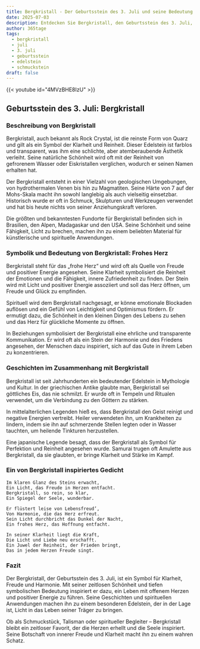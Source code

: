 ```yaml
---
title: Bergkristall - Der Geburtsstein des 3. Juli und seine Bedeutung
date: 2025-07-03
description: Entdecken Sie Bergkristall, den Geburtsstein des 3. Juli, der Frohes Herz symbolisiert. Seine Symbolik und Geschichte werden Sie inspirieren.
author: 365tage
tags:
  - bergkristall
  - juli
  - 3. juli
  - geburtsstein
  - edelstein
  - schmuckstein
draft: false
---
```


{{< youtube id="4MVzBHE8IzU" >}}

## Geburtsstein des 3. Juli: Bergkristall

### Beschreibung von Bergkristall

Bergkristall, auch bekannt als Rock Crystal, ist die reinste Form von Quarz und gilt als ein Symbol der Klarheit und Reinheit. Dieser Edelstein ist farblos und transparent, was ihm eine schlichte, aber atemberaubende Ästhetik verleiht. Seine natürliche Schönheit wird oft mit der Reinheit von gefrorenem Wasser oder Eiskristallen verglichen, wodurch er seinen Namen erhalten hat.

Der Bergkristall entsteht in einer Vielzahl von geologischen Umgebungen, von hydrothermalen Venen bis hin zu Magmatiten. Seine Härte von 7 auf der Mohs-Skala macht ihn sowohl langlebig als auch vielseitig einsetzbar. Historisch wurde er oft in Schmuck, Skulpturen und Werkzeugen verwendet und hat bis heute nichts von seiner Anziehungskraft verloren.

Die größten und bekanntesten Fundorte für Bergkristall befinden sich in Brasilien, den Alpen, Madagaskar und den USA. Seine Schönheit und seine Fähigkeit, Licht zu brechen, machen ihn zu einem beliebten Material für künstlerische und spirituelle Anwendungen.

### Symbolik und Bedeutung von Bergkristall: Frohes Herz

Bergkristall steht für das „frohe Herz“ und wird oft als Quelle von Freude und positiver Energie angesehen. Seine Klarheit symbolisiert die Reinheit der Emotionen und die Fähigkeit, innere Zufriedenheit zu finden. Der Stein wird mit Licht und positiver Energie assoziiert und soll das Herz öffnen, um Freude und Glück zu empfinden.

Spirituell wird dem Bergkristall nachgesagt, er könne emotionale Blockaden auflösen und ein Gefühl von Leichtigkeit und Optimismus fördern. Er ermutigt dazu, die Schönheit in den kleinen Dingen des Lebens zu sehen und das Herz für glückliche Momente zu öffnen.

In Beziehungen symbolisiert der Bergkristall eine ehrliche und transparente Kommunikation. Er wird oft als ein Stein der Harmonie und des Friedens angesehen, der Menschen dazu inspiriert, sich auf das Gute in ihrem Leben zu konzentrieren.

### Geschichten im Zusammenhang mit Bergkristall

Bergkristall ist seit Jahrhunderten ein bedeutender Edelstein in Mythologie und Kultur. In der griechischen Antike glaubte man, Bergkristall sei göttliches Eis, das nie schmilzt. Er wurde oft in Tempeln und Ritualen verwendet, um die Verbindung zu den Göttern zu stärken.

In mittelalterlichen Legenden hieß es, dass Bergkristall den Geist reinigt und negative Energien vertreibt. Heiler verwendeten ihn, um Krankheiten zu lindern, indem sie ihn auf schmerzende Stellen legten oder in Wasser tauchten, um heilende Tinkturen herzustellen.

Eine japanische Legende besagt, dass der Bergkristall als Symbol für Perfektion und Reinheit angesehen wurde. Samurai trugen oft Amulette aus Bergkristall, da sie glaubten, er bringe Klarheit und Stärke im Kampf.

### Ein von Bergkristall inspiriertes Gedicht

```
Im klaren Glanz des Steins erwacht,  
Ein Licht, das Freude in Herzen entfacht.  
Bergkristall, so rein, so klar,  
Ein Spiegel der Seele, wunderbar.  

Er flüstert leise von Lebensfreud’,  
Von Harmonie, die das Herz erfreut.  
Sein Licht durchbricht das Dunkel der Nacht,  
Ein frohes Herz, das Hoffnung entfacht.  

In seiner Klarheit liegt die Kraft,  
Die Licht und Liebe neu erschafft.  
Ein Juwel der Reinheit, der Frieden bringt,  
Das in jedem Herzen Freude singt.  
```

### Fazit

Der Bergkristall, der Geburtsstein des 3. Juli, ist ein Symbol für Klarheit, Freude und Harmonie. Mit seiner zeitlosen Schönheit und tiefen symbolischen Bedeutung inspiriert er dazu, ein Leben mit offenem Herzen und positiver Energie zu führen. Seine Geschichten und spirituellen Anwendungen machen ihn zu einem besonderen Edelstein, der in der Lage ist, Licht in das Leben seiner Träger zu bringen.

Ob als Schmuckstück, Talisman oder spiritueller Begleiter – Bergkristall bleibt ein zeitloser Favorit, der die Herzen erhellt und die Seele inspiriert. Seine Botschaft von innerer Freude und Klarheit macht ihn zu einem wahren Schatz.
